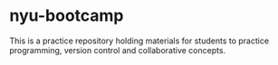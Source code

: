 nyu-bootcamp
============

This is a practice repository holding materials for students to practice programming, version control and collaborative concepts.
